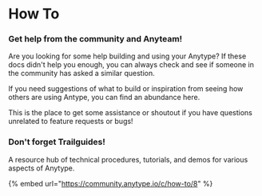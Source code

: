 # How To

### Get help from the community and Anyteam!

Are you looking for some help building and using your Anytype? If these docs didn't help you enough, you can always check and see if someone in the community has asked a similar question.&#x20;

If you need suggestions of what to build or inspiration from seeing how others are using Antype, you can find an abundance here.&#x20;

This is the place to get some assistance or shoutout if you have questions unrelated to feature requests or bugs!

### Don't forget Trailguides!

A resource hub of technical procedures, tutorials, and demos for various aspects of Anytype.

{% embed url="https://community.anytype.io/c/how-to/8" %}
